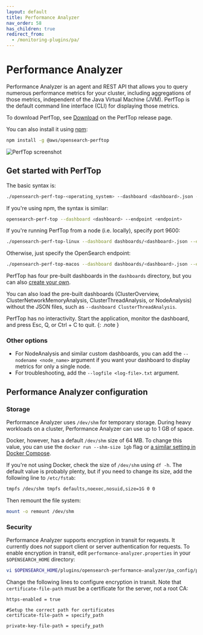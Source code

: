 ```yaml
---
layout: default
title: Performance Analyzer
nav_order: 58
has_children: true
redirect_from:
  - /monitoring-plugins/pa/
---
```


# Performance Analyzer

Performance Analyzer is an agent and REST API that allows you to query numerous performance metrics for your cluster, including aggregations of those metrics, independent of the Java Virtual Machine (JVM). PerfTop is the default command line interface (CLI) for displaying those metrics.

To download PerfTop, see [Download](https://github.com/opensearch-project/perftop/releases) on the PerfTop release page.

You can also install it using [npm](https://www.npmjs.com/):

```bash
npm install -g @aws/opensearch-perftop
```

![PerfTop screenshot]({{site.url}}{{site.baseurl}}/images/perftop.png)


## Get started with PerfTop

The basic syntax is:

```bash
./opensearch-perf-top-<operating_system> --dashboard <dashboard>.json --endpoint <endpoint>
```

If you're using npm, the syntax is similar:

```bash
opensearch-perf-top --dashboard <dashboard> --endpoint <endpoint>
```

If you're running PerfTop from a node (i.e. locally), specify port 9600:

```bash
./opensearch-perf-top-linux --dashboard dashboards/<dashboard>.json --endpoint localhost:9600
```

Otherwise, just specify the OpenSearch endpoint:

```bash
./opensearch-perf-top-macos --dashboard dashboards/<dashboard>.json --endpoint my-cluster.my-domain.com
```

PerfTop has four pre-built dashboards in the `dashboards` directory, but you can also [create your own]({{site.url}}{{site.baseurl}}/monitoring-plugins/pa/dashboards/).

You can also load the pre-built dashboards (ClusterOverview, ClusterNetworkMemoryAnalysis, ClusterThreadAnalysis, or NodeAnalysis) without the JSON files, such as `--dashboard ClusterThreadAnalysis`.

PerfTop has no interactivity. Start the application, monitor the dashboard, and press Esc, Q, or Ctrl + C to quit.
{: .note }


### Other options

- For NodeAnalysis and similar custom dashboards, you can add the `--nodename <node_name>` argument if you want your dashboard to display metrics for only a single node.
- For troubleshooting, add the `--logfile <log-file>.txt` argument.


## Performance Analyzer configuration

### Storage

Performance Analyzer uses `/dev/shm` for temporary storage. During heavy workloads on a cluster, Performance Analyzer can use up to 1 GB of space.

Docker, however, has a default `/dev/shm` size of 64 MB. To change this value, you can use the `docker run --shm-size 1gb` flag or [a similar setting in Docker Compose](https://docs.docker.com/compose/compose-file#shm_size).

If you're not using Docker, check the size of `/dev/shm` using `df -h`. The default value is probably plenty, but if you need to change its size, add the following line to `/etc/fstab`:

```bash
tmpfs /dev/shm tmpfs defaults,noexec,nosuid,size=1G 0 0
```

Then remount the file system:

```bash
mount -o remount /dev/shm
```


### Security

Performance Analyzer supports encryption in transit for requests. It currently does *not* support client or server authentication for requests. To enable encryption in transit, edit `performance-analyzer.properties` in your `$OPENSEARCH_HOME` directory:

```bash
vi $OPENSEARCH_HOME/plugins/opensearch-performance-analyzer/pa_config/performance-analyzer.properties
```

Change the following lines to configure encryption in transit. Note that `certificate-file-path` must be a certificate for the server, not a root CA:

```
https-enabled = true

#Setup the correct path for certificates
certificate-file-path = specify_path

private-key-file-path = specify_path
```
